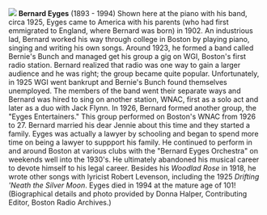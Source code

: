 ![](/images/beyges.jpg)
**Bernard Eyges** (1893 - 1994) Shown here at the piano with his band, circa 1925, Eyges came to America with his parents (who had first emmigrated to England, where Bernard was born) in 1902. An industrious lad, Bernard worked his way through college in Boston by playing piano, singing and writing his own songs. Around 1923, he formed a band called Bernie's Bunch and managed get his group a gig on WGI, Boston's first radio station. Bernard realized that radio was one way to gain a larger audience and he was right; the group became quite popular. Unfortunately, in 1925 WGI went bankrupt and Bernie's Bunch found themselves unemployed. The members of the band went their separate ways and Bernard was hired to sing on another station, WNAC, first as a solo act and later as a duo with Jack Flynn. In 1926, Bernard formed another group, the "Eyges Entertainers." This group performed on Boston's WNAC from 1926 to 27. Bernard married his dear Jennie about this time and they started a family. Eyges was actually a lawyer by schooling and began to spend more time on being a lawyer to suppport his family. He continued to perform in and around Boston at various clubs with the "Bernard Eyges Orchestra" on weekends well into the 1930's. He ultimately abandoned his musical career to devote himself to his legal career. Besides his *Woodlad Rose* in 1918, he wrote other songs with lyricist Robert Levenson, including the 1925 *Drifting 'Neath the Silver Moon*. Eyges died in 1994 at the mature age of 101! (Biographical details and photo provided by Donna Halper, Contributing Editor, Boston Radio Archives.)